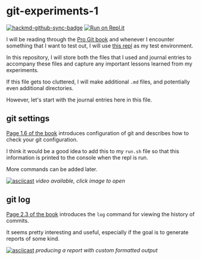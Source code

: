 # git-experiments-1

[![hackmd-github-sync-badge](https://hackmd.io/UeU6mjyLSAWul_xzx2ymZw/badge)](https://hackmd.io/UeU6mjyLSAWul_xzx2ymZw) [![Run on Repl.it](https://repl.it/badge/github/ceilingrat/git-experiments-1)](https://repl.it/github/ceilingrat/git-experiments-1)

I will be reading through the [Pro Git book](https://git-scm.com/book/en/v2) and whenever I encounter something that I want to test out, I will use [this repl](https://replit.com/@ceilingrat/git-experiments-1) as my test environment.

In this repository, I will store both the files that I used and journal entries to accompany these files and capture any important lessons learned from my experiments.

If this file gets too cluttered, I will make additional `.md` files, and potentially even additional directories.

However, let's start with the journal entries here in this file.

## git settings

[Page 1.6 of the book](https://git-scm.com/book/en/v2/Getting-Started-First-Time-Git-Setup) introduces configuration of git and describes how to check your git configuration.

I think it would be a good idea to add this to my `run.sh` file so that this information is printed to the console when the repl is run.

More commands can be added later.

[![asciicast](https://asciinema.org/a/ksthInjnkifWKpITxsBu0OZbB.svg)](https://asciinema.org/a/ksthInjnkifWKpITxsBu0OZbB)
*video available, click image to open*

## git log

[Page 2.3 of the book](https://git-scm.com/book/en/v2/Git-Basics-Viewing-the-Commit-History) introduces the `log` command for viewing the history of commits.

It seems pretty interesting and useful, especially if the goal is to generate reports of some kind.

[![asciicast](https://asciinema.org/a/8PkbU9kYzLkpuXQ5O09fO6kND.svg)](https://asciinema.org/a/8PkbU9kYzLkpuXQ5O09fO6kND)
*producing a report with custom formatted output*